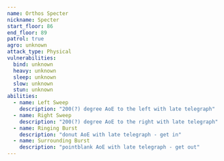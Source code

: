 ```yaml
---
name: Orthos Specter
nickname: Specter
start_floor: 86
end_floor: 89
patrol: true
agro: unknown
attack_type: Physical
vulnerabilities:
  bind: unknown
  heavy: unknown
  sleep: unknown
  slow: unknown
  stun: unknown
abilities:
  - name: Left Sweep
    description: "200(?) degree AoE to the left with late telegraph"
  - name: Right Sweep
    description: "200(?) degree AoE to the right with late telegraph"
  - name: Ringing Burst
    description: "donut AoE with late telegraph - get in"
  - name: Surrounding Burst
    description: "pointblank AoE with late telegraph - get out"
---
```

